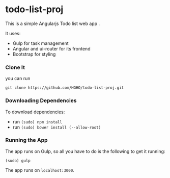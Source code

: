 # todo-list-proj
This is a simple Angularjs Todo list web app .

It uses:

- Gulp for task management
- Angular and ui-router for its frontend
- Bootstrap for styling

### Clone It

you can run 

`git clone https://github.com/HGHO/todo-list-proj.git`

### Downloading Dependencies

To download dependencies:

- run `(sudo) npm install` 
- run `(sudo) bower install (--allow-root)`

### Running the App

The app runs on Gulp, so all you have to do is the following to get it running:

```
(sudo) gulp
```

The app runs on `localhost:3000`.
